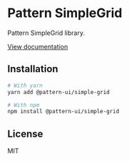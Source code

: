 # Pattern SimpleGrid

Pattern SimpleGrid library.

[View documentation](https://pattern.icu/)

## Installation

```sh
# With yarn
yarn add @pattern-ui/simple-grid

# With npm
npm install @pattern-ui/simple-grid
```

## License

MIT
